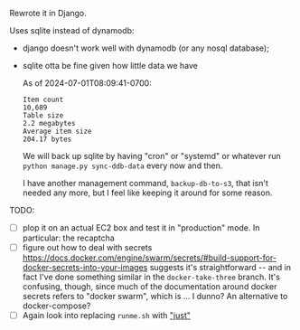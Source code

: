 Rewrote it in Django.

Uses sqlite instead of dynamodb:

* django doesn't work well with dynamodb (or any nosql database);
* sqlite otta be fine given how little data we have

    As of 2024-07-01T08:09:41-0700:

    ```
    Item count
    10,689
    Table size
    2.2 megabytes
    Average item size
    204.17 bytes
    ```

  We will back up sqlite by having "cron" or "systemd" or whatever run `python manage.py sync-ddb-data` every now and then.

  I have another management command, `backup-db-to-s3`, that isn't needed any more, but I feel like keeping it around for some reason.

TODO:

- [ ] plop it on an actual EC2 box and test it in "production" mode.
  In particular: the recaptcha
- [ ] figure out how to deal with secrets
  https://docs.docker.com/engine/swarm/secrets/#build-support-for-docker-secrets-into-your-images suggests it's straightforward -- and in fact I've done something similar in the `docker-take-three` branch.  It's confusing, though, since much of the documentation around docker secrets refers to "docker swarm", which is ... I dunno? An alternative to docker-compose?
- [ ] Again look into replacing `runme.sh` with ["just"](https://just.systems/man/en/)
